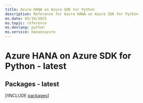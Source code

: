 ```yaml
---
title: Azure HANA on Azure SDK for Python
description: Reference for Azure HANA on Azure SDK for Python
ms.date: 05/19/2025
ms.topic: reference
ms.devlang: python
ms.service: hanaonazure
---
```

# Azure HANA on Azure SDK for Python - latest
## Packages - latest
[!INCLUDE [packages](hana-on-azure-index.md)]